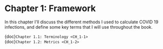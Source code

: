 Chapter 1: Framework
=======================

In this chapter I'll discuss the different methods I used to calculate COVID 19 infections, and define some key terms that I will use throughout the book.

{doc}`Chapter 1.1: Terminology <CH_1-1>`  
{doc}`Chapter 1.2: Metrics <CH_1-2>`
